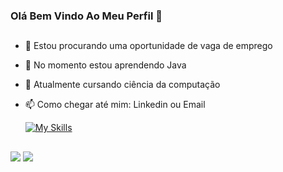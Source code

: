 ### Olá Bem Vindo Ao Meu Perfil 👋

##

- 🔭 Estou procurando uma oportunidade de vaga de emprego
- 🌱 No momento estou aprendendo Java
- 🎒 Atualmente cursando ciência da computação
- 📫 Como chegar até mim: Linkedin ou Email

  [![My Skills](https://skillicons.dev/icons?i=java,linux,git,docker)](https://skillicons.dev)
  
  ##

<div>
  <a href="https://www.linkedin.com/in/eduardo-silvafox" target="_blank"><img src="https://img.shields.io/badge/-LinkedIn-%230077B5?style=for-the-badge&logo=linkedin&logoColor=white" target="_blank"></a> 
  <a href="mailto:eduardofox989@protonmail.com"><img src="https://img.shields.io/badge/ProtonMail-8B89CC?style=for-the-badge&logo=protonmail&logoColor=white" target="_blank"></a>
  </div>

